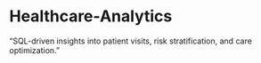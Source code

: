 # Healthcare-Analytics
“SQL-driven insights into patient visits, risk stratification, and care optimization.”
